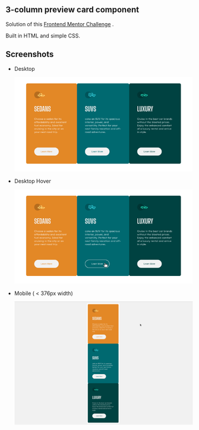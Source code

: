 ## 3-column preview card component

Solution of this [Frontend Mentor Challenge](https://www.frontendmentor.io/challenges/3column-preview-card-component-pH92eAR2-) .

Built in HTML and simple CSS.

## Screenshots

- Desktop

  ![](images/screenshot-desktop.png)

- Desktop Hover

  ![](images/screenshot-active.png)

- Mobile ( < 376px width)

  ![](images/screenshot-mobile.png)
